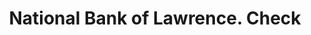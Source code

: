 ---
doi: 10.7916/D8VH711G
date_other: '1870'
date_other_textual: 1870-1879
form: printed ephemera
genre:
- Checks (bank checks)
name:
- National Bank of Lawrence
object_in_context_url: https://biggert.cul.columbia.edu/items/view/ave_biggert_01756
subject_hierarchical_geographic:
- Lawrence, Kansas, United States
subject_name:
- National Bank of Lawrence
title: National Bank of Lawrence. Check
sort_title: National Bank of Lawrence. Check
call_number: ave_biggert_01756
coordinates:
- 38.97166666666667,-95.23527777777778
pid: ave_biggert_01756
identifiers: ave_biggert_01756
permalink: /biggert/ave_biggert_01756/
layout: iiif-image-page
---
